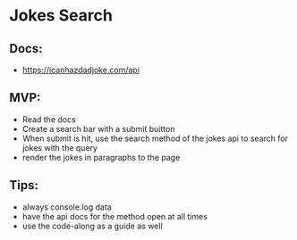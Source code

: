 # Jokes Search

## Docs:

- https://icanhazdadjoke.com/api

## MVP:

- Read the docs
- Create a search bar with a submit buitton
- When submit is hit, use the search method of the jokes api to search for jokes with the query
- render the jokes in paragraphs to the page

## Tips:

- always console.log data
- have the api docs for the method open at all times
- use the code-along as a guide as well
